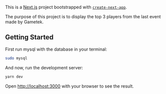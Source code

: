 This is a [Next.js](https://nextjs.org/) project bootstrapped with [`create-next-app`](https://github.com/vercel/next.js/tree/canary/packages/create-next-app).

The purpose of this project is to display the top 3 players from the last event made by Gametek.
## Getting Started

First run mysql with the database in your terminal:

```bash
sudo mysql
```

And now, run the development server:

```bash
yarn dev
```

Open [http://localhost:3000](http://localhost:3000) with your browser to see the result.
